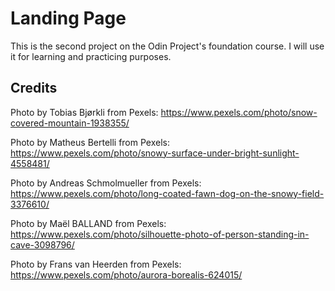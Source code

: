 # Landing Page

This is the second project on the Odin Project's foundation course. I
will use it for learning and practicing purposes.

## Credits

Photo by Tobias Bjørkli from Pexels: https://www.pexels.com/photo/snow-covered-mountain-1938355/

Photo by Matheus Bertelli from Pexels: https://www.pexels.com/photo/snowy-surface-under-bright-sunlight-4558481/

Photo by Andreas Schmolmueller from Pexels: https://www.pexels.com/photo/long-coated-fawn-dog-on-the-snowy-field-3376610/

Photo by Maël  BALLAND  from Pexels: https://www.pexels.com/photo/silhouette-photo-of-person-standing-in-cave-3098796/

Photo by Frans van Heerden from Pexels: https://www.pexels.com/photo/aurora-borealis-624015/